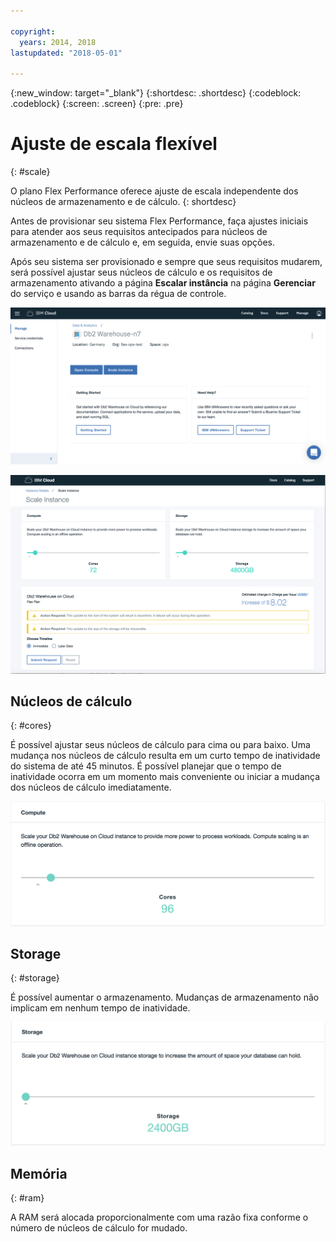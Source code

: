 ```yaml
---

copyright:
  years: 2014, 2018
lastupdated: "2018-05-01"

---
```


<!-- Attribute definitions --> 
{:new_window: target="_blank"}
{:shortdesc: .shortdesc}
{:codeblock: .codeblock}
{:screen: .screen}
{:pre: .pre}

# Ajuste de escala flexível
{: #scale}

O plano Flex Performance oferece ajuste de escala independente dos núcleos de armazenamento e de cálculo.
{: shortdesc}

Antes de provisionar seu sistema Flex Performance, faça ajustes iniciais para atender aos seus requisitos antecipados para núcleos de armazenamento e de cálculo e, em seguida, envie suas opções.

Após seu sistema ser provisionado e sempre que seus requisitos mudarem, será possível ajustar seus núcleos de cálculo e os requisitos de armazenamento ativando a página **Escalar instância** na página **Gerenciar** do serviço e usando as barras da régua de controle.

![Visualização da página de núcleos de cálculo do console da web](images/launch.png)

![Visualização da página de núcleos de cálculo do console da web](images/scaling_full.png)


## Núcleos de cálculo
{: #cores}

É possível ajustar seus núcleos de cálculo para cima ou para baixo. Uma mudança nos núcleos de cálculo resulta em um curto tempo de inatividade do sistema de até 45 minutos. É possível
planejar que o tempo de inatividade ocorra em um momento mais conveniente ou iniciar a mudança dos núcleos de cálculo imediatamente.

![Visualização da página de núcleos de cálculo do console da web](images/cores.png)

## Storage
{: #storage}

É possível aumentar o armazenamento. Mudanças de armazenamento não implicam em nenhum tempo de inatividade.

![Visualização da página de armazenamento do console da web](images/storage.png)

## Memória
{: #ram}

A RAM será alocada proporcionalmente com uma razão fixa conforme o número de núcleos de cálculo for mudado.

